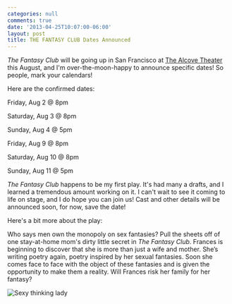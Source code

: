 ```yaml
---
categories: null
comments: true
date: '2013-04-25T10:07:00-06:00'
layout: post
title: THE FANTASY CLUB Dates Announced
---
```


*The Fantasy Club* will be going up in San Francisco at [The Alcove Theater](http://thealcovetheater.com/) this August, and I'm over-the-moon-happy to announce specific dates! So people, mark your calendars! 

Here are the confirmed dates:

Friday, Aug 2 @ 8pm

Saturday, Aug 3 @ 8pm

Sunday, Aug 4 @ 5pm

Friday, Aug 9 @ 8pm

Saturday, Aug 10 @ 8pm

Sunday, Aug 11 @ 5pm

*The Fantasy Club* happens to be my first play. It's had many a drafts, and I learned a tremendous amount working on it. I can't wait to see it coming to life on stage, and I do hope you can join us! Cast and other details will be announced soon, for now, save the date!

Here's a bit more about the play:

Who says men own the monopoly on sex fantasies? Pull the sheets off of one stay-at-home mom's dirty little secret in *The Fantasy Club*. Frances is beginning to discover that she is more than just a wife and mother. She’s writing poetry again, poetry inspired by her sexual fantasies. Soon she comes face to face with the object of these fantasies and is given the opportunity to make them a reality. Will Frances risk her family for her fantasy?

![Sexy thinking lady](/images/rachel-bublitz.jpg)